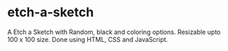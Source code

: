 # etch-a-sketch

A Etch a Sketch with Random, black and coloring options. Resizable upto 100 x 100 size.
Done using HTML, CSS and JavaScript.
